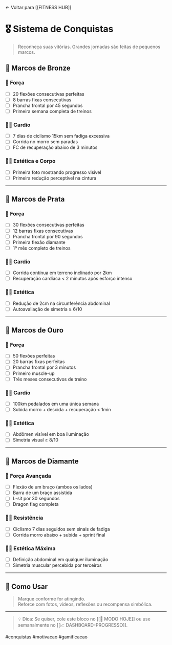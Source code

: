 ← Voltar para [[FITNESS HUB]]
# 🎖 Sistema de Conquistas

> Reconheça suas vitórias. Grandes jornadas são feitas de pequenos marcos.

## 🥉 Marcos de Bronze

### 💪 Força
- [ ] 20 flexões consecutivas perfeitas
- [ ] 8 barras fixas consecutivas
- [ ] Prancha frontal por 45 segundos
- [ ] Primeira semana completa de treinos

### 🚴‍♂️ Cardio
- [ ] 7 dias de ciclismo 15km sem fadiga excessiva
- [ ] Corrida no morro sem paradas
- [ ] FC de recuperação abaixo de 3 minutos

### 🧍‍♂️ Estética e Corpo
- [ ] Primeira foto mostrando progresso visível
- [ ] Primeira redução perceptível na cintura

---

## 🥈 Marcos de Prata

### 💪 Força
- [ ] 30 flexões consecutivas perfeitas
- [ ] 12 barras fixas consecutivas
- [ ] Prancha frontal por 90 segundos
- [ ] Primeira flexão diamante
- [ ] 1º mês completo de treinos

### 🚴‍♂️ Cardio
- [ ] Corrida contínua em terreno inclinado por 2km
- [ ] Recuperação cardíaca < 2 minutos após esforço intenso

### 🧍‍♂️ Estética
- [ ] Redução de 2cm na circunferência abdominal
- [ ] Autoavaliação de simetria ≥ 6/10

---

## 🥇 Marcos de Ouro

### 💪 Força
- [ ] 50 flexões perfeitas
- [ ] 20 barras fixas perfeitas
- [ ] Prancha frontal por 3 minutos
- [ ] Primeiro muscle-up
- [ ] Três meses consecutivos de treino

### 🚴‍♂️ Cardio
- [ ] 100km pedalados em uma única semana
- [ ] Subida morro + descida + recuperação < 1min

### 🧍‍♂️ Estética
- [ ] Abdômen visível em boa iluminação
- [ ] Simetria visual ≥ 8/10

---

## 💎 Marcos de Diamante

### 💪 Força Avançada
- [ ] Flexão de um braço (ambos os lados)
- [ ] Barra de um braço assistida
- [ ] L-sit por 30 segundos
- [ ] Dragon flag completa

### 🚴‍♂️ Resistência
- [ ] Ciclismo 7 dias seguidos sem sinais de fadiga
- [ ] Corrida morro abaixo + subida + sprint final

### 🧍‍♂️ Estética Máxima
- [ ] Definição abdominal em qualquer iluminação
- [ ] Simetria muscular percebida por terceiros

---

## 🧠 Como Usar

> Marque conforme for atingindo.  
> Reforce com fotos, vídeos, reflexões ou recompensa simbólica.

---

> 💡 Dica: Se quiser, cole este bloco no [[📆 MODO HOJE]] ou use semanalmente no [[📈 DASHBOARD-PROGRESSO]].

#conquistas #motivacao #gamificacao
